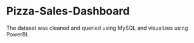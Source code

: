 # Pizza-Sales-Dashboard
The dataset was cleaned and queried using MySQL and visualizes using PowerBI.
